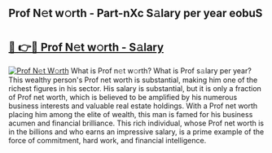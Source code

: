 ## Prof N𝚎t w𝚘rth - Part-nXc S𝚊lary per year eobuS

# <h2><a href="http://gc0d1px.nevu.top/?p=Prof">🔗 👉🔴 Prof N𝚎t w𝚘rth - S𝚊lary</a></h2>

[![Prof N𝚎t W𝚘rth](https://i.imgur.com/Oavwk0R.jpeg)](http://gc0d1px.nevu.top/?p=Prof)
What is Prof n𝚎t w𝚘rth? What is Prof s𝚊lary per year?
This wealthy person's Prof net worth is substantial, making him one of the richest figures in his sector. His salary is substantial, but it is only a fraction of Prof net worth, which is believed to be amplified by his numerous business interests and valuable real estate holdings. With a Prof net worth placing him among the elite of wealth, this man is famed for his business acumen and financial brilliance. This rich individual, whose Prof net worth is in the billions and who earns an impressive salary, is a prime example of the force of commitment, hard work, and financial intelligence.
